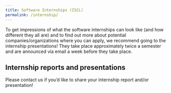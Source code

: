```yaml
---
title: Software Internships (ISCL)
permalink: /internship/
---
```


To get impressions of what the software internships can look like (and how different they all are) and to find out more about potential companies/organizations where you can apply, we recommend going to the internship presentations! They take place approximately twice a semester and are announced via email a week before they take place.


Internship reports and presentations
---
Please contact us if you’d like to share your internship report and/or presentation!

